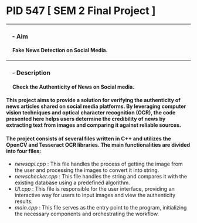 # PID 547 [ SEM 2 Final Project ] 

***

### &emsp;- **Aim**
#### &emsp; Fake News Detection on Social Media.

***

### &emsp;- **Description**
#### &emsp; Check the Authenticity of News on Social media. 
#### This project aims to provide a solution for verifying the authenticity of news articles shared on social media platforms. By leveraging  computer vision techniques and optical character recognition (OCR), the code presented here helps users determine the credibility of news by extracting text from images and comparing it against reliable sources.                   

#### The project consists of several files written in C++ and utilizes the OpenCV and Tesseract OCR libraries. The main functionalities are divided into four files:

- *newsapi.cpp* : This file handles the process of getting the image from the user and processing the images to convert it into string.
- *newschecker.cpp* : This file handles the string and compares it with the existing database using a predefined algorithm.
- *UI.cpp* : This file is responsible for the user interface, providing an interactive way for users to input images and view the authenticity results.
- *main.cpp* : This file serves as the entry point to the program, initializing the necessary components and orchestrating the workflow.


